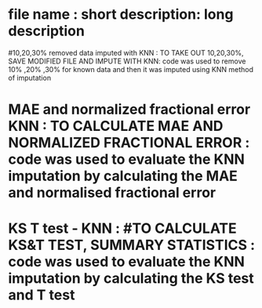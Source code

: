 # file name : short description: long description 
#10,20,30% removed data imputed with KNN : TO TAKE OUT 10,20,30%, SAVE MODIFIED FILE AND IMPUTE WITH KNN: code was used to remove 10% ,20% ,30% for known data and then it was imputed using KNN method of imputation
# MAE and normalized fractional error KNN : TO CALCULATE MAE AND NORMALIZED FRACTIONAL ERROR : code was used to evaluate the KNN imputation by calculating the MAE and normalised fractional error 
# KS T test - KNN : #TO CALCULATE KS&T TEST, SUMMARY STATISTICS : code was used to evaluate the KNN imputation by calculating the KS test and T test 
